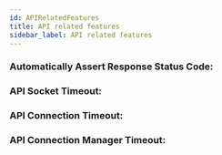 ```yaml
---
id: APIRelatedFeatures
title: API related features
sidebar_label: API related features
---
```


### Automatically Assert Response Status Code:

### API Socket Timeout:

### API Connection Timeout:

### API Connection Manager Timeout:
